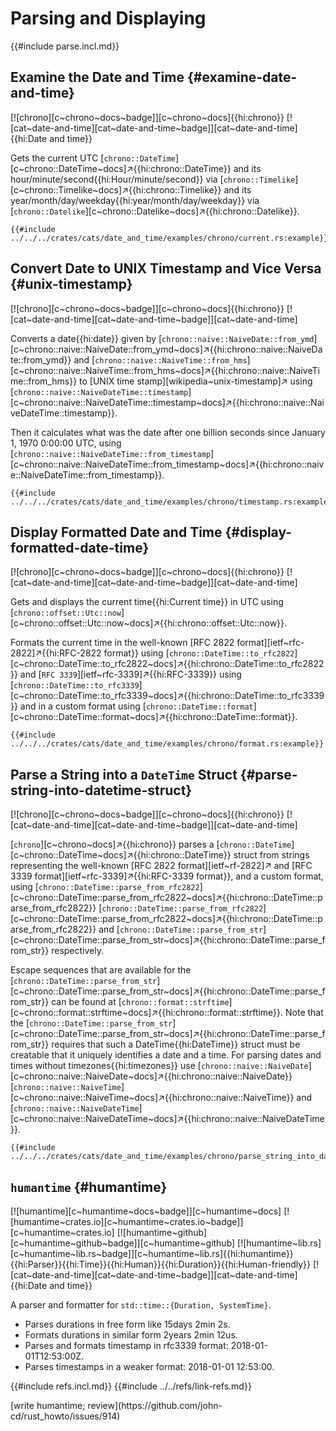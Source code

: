 # Parsing and Displaying

{{#include parse.incl.md}}

## Examine the Date and Time {#examine-date-and-time}

[![chrono][c~chrono~docs~badge]][c~chrono~docs]{{hi:chrono}} [![cat~date-and-time][cat~date-and-time~badge]][cat~date-and-time]{{hi:Date and time}}

Gets the current UTC [`chrono::DateTime`][c~chrono::DateTime~docs]↗{{hi:chrono::DateTime}} and its hour/minute/second{{hi:Hour/minute/second}} via [`chrono::Timelike`][c~chrono::Timelike~docs]↗{{hi:chrono::Timelike}} and its year/month/day/weekday{{hi:year/month/day/weekday}} via [`chrono::Datelike`][c~chrono::Datelike~docs]↗{{hi:chrono::Datelike}}.

```rust,editable
{{#include ../../../crates/cats/date_and_time/examples/chrono/current.rs:example}}
```

## Convert Date to UNIX Timestamp and Vice Versa {#unix-timestamp}

[![chrono][c~chrono~docs~badge]][c~chrono~docs]{{hi:chrono}} [![cat~date-and-time][cat~date-and-time~badge]][cat~date-and-time]

Converts a date{{hi:date}} given by [`chrono::naive::NaiveDate::from_ymd`][c~chrono::naive::NaiveDate::from_ymd~docs]↗{{hi:chrono::naive::NaiveDate::from_ymd}} and [`chrono::naive::NaiveTime::from_hms`][c~chrono::naive::NaiveTime::from_hms~docs]↗{{hi:chrono::naive::NaiveTime::from_hms}} to [UNIX time stamp][wikipedia~unix-timestamp]↗ using [`chrono::naive::NaiveDateTime::timestamp`][c~chrono::naive::NaiveDateTime::timestamp~docs]↗{{hi:chrono::naive::NaiveDateTime::timestamp}}.

Then it calculates what was the date after one billion seconds since January 1, 1970 0:00:00 UTC, using [`chrono::naive::NaiveDateTime::from_timestamp`][c~chrono::naive::NaiveDateTime::from_timestamp~docs]↗{{hi:chrono::naive::NaiveDateTime::from_timestamp}}.

```rust,editable
{{#include ../../../crates/cats/date_and_time/examples/chrono/timestamp.rs:example}}
```

## Display Formatted Date and Time {#display-formatted-date-time}

[![chrono][c~chrono~docs~badge]][c~chrono~docs]{{hi:chrono}} [![cat~date-and-time][cat~date-and-time~badge]][cat~date-and-time]

Gets and displays the current time{{hi:Current time}} in UTC using [`chrono::offset::Utc::now`][c~chrono::offset::Utc::now~docs]↗{{hi:chrono::offset::Utc::now}}.

Formats the current time in the well-known [RFC 2822 format][ietf~rfc-2822]↗{{hi:RFC-2822 format}} using [`chrono::DateTime::to_rfc2822`][c~chrono::DateTime::to_rfc2822~docs]↗{{hi:chrono::DateTime::to_rfc2822}} and [`RFC 3339`][ietf~rfc-3339]↗{{hi:RFC-3339}} using [`chrono::DateTime::to_rfc3339`][c~chrono::DateTime::to_rfc3339~docs]↗{{hi:chrono::DateTime::to_rfc3339}} and in a custom format using [`chrono::DateTime::format`][c~chrono::DateTime::format~docs]↗{{hi:chrono::DateTime::format}}.

```rust,editable
{{#include ../../../crates/cats/date_and_time/examples/chrono/format.rs:example}}
```

## Parse a String into a `DateTime` Struct {#parse-string-into-datetime-struct}

[![chrono][c~chrono~docs~badge]][c~chrono~docs]{{hi:chrono}} [![cat~date-and-time][cat~date-and-time~badge]][cat~date-and-time]

[`chrono`][c~chrono~docs]↗{{hi:chrono}} parses a [`chrono::DateTime`][c~chrono::DateTime~docs]↗{{hi:chrono::DateTime}} struct from strings representing the well-known
[RFC 2822 format][ietf~rf-2822]↗ and [RFC 3339 format][ietf~rfc-3339]↗{{hi:RFC-3339 format}}, and a custom format, using
[`chrono::DateTime::parse_from_rfc2822`][c~chrono::DateTime::parse_from_rfc2822~docs]↗{{hi:chrono::DateTime::parse_from_rfc2822}} [`chrono::DateTime::parse_from_rfc2822`][c~chrono::DateTime::parse_from_rfc2822~docs]↗{{hi:chrono::DateTime::parse_from_rfc2822}} and
[`chrono::DateTime::parse_from_str`][c~chrono::DateTime::parse_from_str~docs]↗{{hi:chrono::DateTime::parse_from_str}} respectively.

Escape sequences that are available for the [`chrono::DateTime::parse_from_str`][c~chrono::DateTime::parse_from_str~docs]↗{{hi:chrono::DateTime::parse_from_str}} can be found at [`chrono::format::strftime`][c~chrono::format::strftime~docs]↗{{hi:chrono::format::strftime}}. Note that the [`chrono::DateTime::parse_from_str`][c~chrono::DateTime::parse_from_str~docs]↗{{hi:chrono::DateTime::parse_from_str}} requires that such a DateTime{{hi:DateTime}} struct must be creatable that it uniquely identifies a date and a time. For parsing dates and times without timezones{{hi:timezones}} use [`chrono::naive::NaiveDate`][c~chrono::naive::NaiveDate~docs]↗{{hi:chrono::naive::NaiveDate}} [`chrono::naive::NaiveTime`][c~chrono::naive::NaiveTime~docs]↗{{hi:chrono::naive::NaiveTime}} and [`chrono::naive::NaiveDateTime`][c~chrono::naive::NaiveDateTime~docs]↗{{hi:chrono::naive::NaiveDateTime}}.

```rust,editable
{{#include ../../../crates/cats/date_and_time/examples/chrono/parse_string_into_datetime.rs:example}}
```

## `humantime` {#humantime}

[![humantime][c~humantime~docs~badge]][c~humantime~docs] [![humantime~crates.io][c~humantime~crates.io~badge]][c~humantime~crates.io] [![humantime~github][c~humantime~github~badge]][c~humantime~github] [![humantime~lib.rs][c~humantime~lib.rs~badge]][c~humantime~lib.rs]{{hi:humantime}}{{hi:Parser}}{{hi:Time}}{{hi:Human}}{{hi:Duration}}{{hi:Human-friendly}} [![cat~date-and-time][cat~date-and-time~badge]][cat~date-and-time]{{hi:Date and time}}

A parser and formatter for `std::time::{Duration, SystemTime}`.

- Parses durations in free form like 15days 2min 2s.
- Formats durations in similar form 2years 2min 12us.
- Parses and formats timestamp in rfc3339 format: 2018-01-01T12:53:00Z.
- Parses timestamps in a weaker format: 2018-01-01 12:53:00.

{{#include refs.incl.md}}
{{#include ../../refs/link-refs.md}}

<div class="hidden">
[write humantime; review](https://github.com/john-cd/rust_howto/issues/914)
</div>
